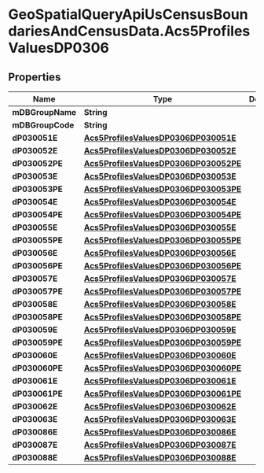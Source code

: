 # GeoSpatialQueryApiUsCensusBoundariesAndCensusData.Acs5ProfilesValuesDP0306

## Properties

Name | Type | Description | Notes
------------ | ------------- | ------------- | -------------
**mDBGroupName** | **String** |  | 
**mDBGroupCode** | **String** |  | 
**dP030051E** | [**Acs5ProfilesValuesDP0306DP030051E**](Acs5ProfilesValuesDP0306DP030051E.md) |  | 
**dP030052E** | [**Acs5ProfilesValuesDP0306DP030052E**](Acs5ProfilesValuesDP0306DP030052E.md) |  | 
**dP030052PE** | [**Acs5ProfilesValuesDP0306DP030052PE**](Acs5ProfilesValuesDP0306DP030052PE.md) |  | 
**dP030053E** | [**Acs5ProfilesValuesDP0306DP030053E**](Acs5ProfilesValuesDP0306DP030053E.md) |  | 
**dP030053PE** | [**Acs5ProfilesValuesDP0306DP030053PE**](Acs5ProfilesValuesDP0306DP030053PE.md) |  | 
**dP030054E** | [**Acs5ProfilesValuesDP0306DP030054E**](Acs5ProfilesValuesDP0306DP030054E.md) |  | 
**dP030054PE** | [**Acs5ProfilesValuesDP0306DP030054PE**](Acs5ProfilesValuesDP0306DP030054PE.md) |  | 
**dP030055E** | [**Acs5ProfilesValuesDP0306DP030055E**](Acs5ProfilesValuesDP0306DP030055E.md) |  | 
**dP030055PE** | [**Acs5ProfilesValuesDP0306DP030055PE**](Acs5ProfilesValuesDP0306DP030055PE.md) |  | 
**dP030056E** | [**Acs5ProfilesValuesDP0306DP030056E**](Acs5ProfilesValuesDP0306DP030056E.md) |  | 
**dP030056PE** | [**Acs5ProfilesValuesDP0306DP030056PE**](Acs5ProfilesValuesDP0306DP030056PE.md) |  | 
**dP030057E** | [**Acs5ProfilesValuesDP0306DP030057E**](Acs5ProfilesValuesDP0306DP030057E.md) |  | 
**dP030057PE** | [**Acs5ProfilesValuesDP0306DP030057PE**](Acs5ProfilesValuesDP0306DP030057PE.md) |  | 
**dP030058E** | [**Acs5ProfilesValuesDP0306DP030058E**](Acs5ProfilesValuesDP0306DP030058E.md) |  | 
**dP030058PE** | [**Acs5ProfilesValuesDP0306DP030058PE**](Acs5ProfilesValuesDP0306DP030058PE.md) |  | 
**dP030059E** | [**Acs5ProfilesValuesDP0306DP030059E**](Acs5ProfilesValuesDP0306DP030059E.md) |  | 
**dP030059PE** | [**Acs5ProfilesValuesDP0306DP030059PE**](Acs5ProfilesValuesDP0306DP030059PE.md) |  | 
**dP030060E** | [**Acs5ProfilesValuesDP0306DP030060E**](Acs5ProfilesValuesDP0306DP030060E.md) |  | 
**dP030060PE** | [**Acs5ProfilesValuesDP0306DP030060PE**](Acs5ProfilesValuesDP0306DP030060PE.md) |  | 
**dP030061E** | [**Acs5ProfilesValuesDP0306DP030061E**](Acs5ProfilesValuesDP0306DP030061E.md) |  | 
**dP030061PE** | [**Acs5ProfilesValuesDP0306DP030061PE**](Acs5ProfilesValuesDP0306DP030061PE.md) |  | 
**dP030062E** | [**Acs5ProfilesValuesDP0306DP030062E**](Acs5ProfilesValuesDP0306DP030062E.md) |  | 
**dP030063E** | [**Acs5ProfilesValuesDP0306DP030063E**](Acs5ProfilesValuesDP0306DP030063E.md) |  | 
**dP030086E** | [**Acs5ProfilesValuesDP0306DP030086E**](Acs5ProfilesValuesDP0306DP030086E.md) |  | 
**dP030087E** | [**Acs5ProfilesValuesDP0306DP030087E**](Acs5ProfilesValuesDP0306DP030087E.md) |  | 
**dP030088E** | [**Acs5ProfilesValuesDP0306DP030088E**](Acs5ProfilesValuesDP0306DP030088E.md) |  | 


